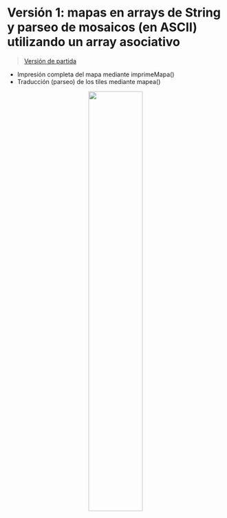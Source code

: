 # Versión 1: mapas en arrays de String y parseo de mosaicos (en ASCII) utilizando un array asociativo

> [Versión de partida](../ArrayAsociativo001.java)

* Impresión completa del mapa mediante imprimeMapa()
* Traducción (parseo) de los tiles mediante mapea()

<div align=center>
    <img src="../../../imagenes/ArrayAsociativoV1.png" width="50%" />
</div>